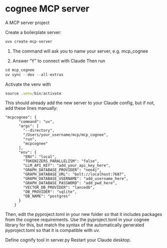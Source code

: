 # cognee MCP server

A MCP server project

Create a boilerplate server:

```jsx
uvx create-mcp-server
```

1. The command will ask you to name your server, e.g. mcp_cognee


2. Answer “Y” to connect with Claude
Then run

```jsx
cd mcp_cognee
uv sync --dev --all-extras
```

Activate the venv with

```jsx
source .venv/bin/activate
```

This should already add the new server to your Claude config, but if not, add these lines manually:

```
"mcpcognee": {
      "command": "uv",
      "args": [
        "--directory",
        "/Users/your_username/mcp/mcp_cognee",
        "run",
        "mcpcognee"
      ],
      "env": {
        "ENV": "local",
        "TOKENIZERS_PARALLELISM": "false",
        "LLM_API_KEY": "add_your_api_key_here",
        "GRAPH_DATABASE_PROVIDER": "neo4j",
        "GRAPH_DATABASE_URL": "bolt://localhost:7687",
        "GRAPH_DATABASE_USERNAME": "add_username_here",
        "GRAPH_DATABASE_PASSWORD": "add_pwd_here",
        "VECTOR_DB_PROVIDER": "lancedb",
        "DB_PROVIDER": "sqlite",
        "DB_NAME": "postgres"
      }
    }
```

Then, edit the pyproject.toml in your new folder so that it includes packages from the cognee requirements. Use the pyproject.toml in your cognee library for this, but match the syntax of the automatically generated pyproject.toml so that it is compatible with uv.

Define cognify tool in server.py
Restart your Claude desktop.

